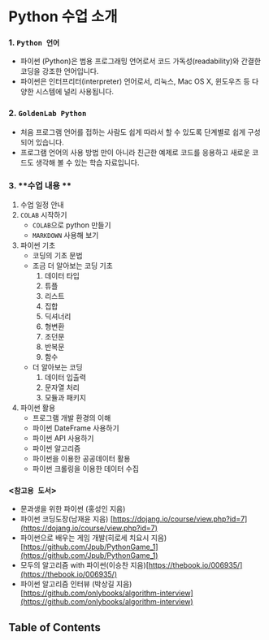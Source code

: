# Python 수업 소개

### 1. **`Python 언어`**  
   
* 파이썬 (Python)은 범용 프로그래밍 언어로서 코드 가독성(readability)와 간결한 코딩을 강조한 언어입니다.    
* 파이썬은 인터프리터(interpreter) 언어로서, 리눅스, Mac OS X, 윈도우즈 등 다양한 시스템에 널리 사용됩니다.

### 2. **`GoldenLab Python`**    
 
* 처음 프로그램 언어를 접하는 사람도 쉽게 따라서 할 수 있도록 단계별로 쉽게 구성되어 있습니다.   
* 프로그램 언어의 사용 방법 만이 아니라  친근한 예제로 코드를 응용하고 새로운 코드도 생각해 볼 수 있는 학습 자료입니다. 

### 3. **수업 내용 **
1. 수업 일정 안내  
2. `COLAB` 시작하기
   * `COLAB`으로 python 만들기
   * `MARKDOWN` 사용해 보기
3. 파이썬 기초 
   * 코딩의 기초 문법
   * 조금 더 알아보는 코딩 기초
      1. 데이터 타입
      2. 튜플
      3. 리스트
      4. 집합
      5. 딕셔너리
      6. 형변환
      7. 조던문
      8. 반복문
      9. 함수
   * 더 알아보는 코딩
      1. 데이터 입출력
      2. 문자열 처리
      3. 모듈과 패키지
4. 파이썬 활용 
   * 프로그램 개발 환경의 이해
   * 파이썬 DateFrame 사용하기
   * 파이썬 API 사용하기 
   * 파이썬 알고리즘 
   * 파이썬을 이용한 공공데이터 활용 
   * 파이썬 크롤링을 이용한 데이터 수집
      
### **<`참고용 도서`>**
* 문과생을 위한 파이썬 (홍성인 지음)    
* 파이썬 코딩도장(남재윤 지음) [https://dojang.io/course/view.php?id=7](https://dojang.io/course/view.php?id=7)    
* 파이썬으로 배우는 게임 개발(히로세 치요시 지음) [https://github.com/Jpub/PythonGame_1](https://github.com/Jpub/PythonGame_1)     
* 모두의 알고리즘 with 파이썬(이승찬 지음)[https://thebook.io/006935/](https://thebook.io/006935/)    
* 파이썬 알고리즘 인터뷰 (박상길 지음) [https://github.com/onlybooks/algorithm-interview](https://github.com/onlybooks/algorithm-interview)
    
## Table of Contents

